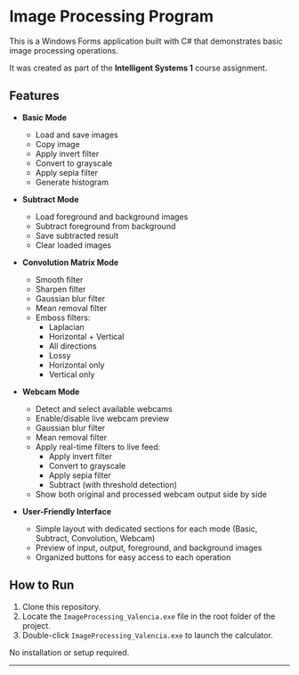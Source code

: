 # Image Processing Program

This is a Windows Forms application built with C# that demonstrates basic image processing operations.  

It was created as part of the **Intelligent Systems 1** course assignment.  

## Features

- **Basic Mode**
  - Load and save images  
  - Copy image  
  - Apply invert filter  
  - Convert to grayscale  
  - Apply sepia filter  
  - Generate histogram  

- **Subtract Mode**
  - Load foreground and background images  
  - Subtract foreground from background  
  - Save subtracted result  
  - Clear loaded images
 
- **Convolution Matrix Mode**
  - Smooth filter  
  - Sharpen filter
  - Gaussian blur filter 
  - Mean removal filter
  - Emboss filters:
    - Laplacian
    - Horizontal + Vertical
    - All directions
    - Lossy
    - Horizontal only
    - Vertical only
   
- **Webcam Mode**
  - Detect and select available webcams  
  - Enable/disable live webcam preview
  - Gaussian blur filter 
  - Mean removal filter
  - Apply real-time filters to live feed:
    - Apply invert filter  
    - Convert to grayscale  
    - Apply sepia filter
    - Subtract (with threshold detection)
  - Show both original and processed webcam output side by side  

- **User-Friendly Interface**
  - Simple layout with dedicated sections for each mode (Basic, Subtract, Convolution, Webcam) 
  - Preview of input, output, foreground, and background images
  - Organized buttons for easy access to each operation 

## How to Run

1. Clone this repository.  
2. Locate the `ImageProcessing_Valencia.exe` file in the root folder of the project.  
3. Double-click `ImageProcessing_Valencia.exe` to launch the calculator.  

No installation or setup required.


---
